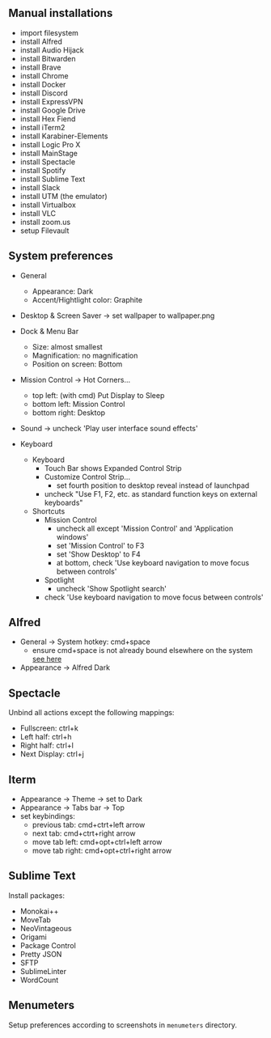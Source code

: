 Manual installations
--------------------

- import filesystem
- install Alfred
- install Audio Hijack
- install Bitwarden 
- install Brave
- install Chrome
- install Docker
- install Discord
- install ExpressVPN
- install Google Drive
- install Hex Fiend 
- install iTerm2
- install Karabiner-Elements
- install Logic Pro X
- install MainStage
- install Spectacle
- install Spotify
- install Sublime Text
- install Slack
- install UTM (the emulator)
- install Virtualbox
- install VLC
- install zoom.us
- setup Filevault

System preferences
------------------

- General
    - Appearance: Dark
    - Accent/Hightlight color: Graphite

- Desktop & Screen Saver -> set wallpaper to wallpaper.png

- Dock & Menu Bar
    - Size: almost smallest
    - Magnification: no magnification
    - Position on screen: Bottom

- Mission Control -> Hot Corners...
    - top left: (with cmd) Put Display to Sleep
    - bottom left: Mission Control
    - bottom right: Desktop

- Sound -> uncheck 'Play user interface sound effects'

- Keyboard 
    - Keyboard
        - Touch Bar shows Expanded Control Strip
        - Customize Control Strip...
            - set fourth position to desktop reveal instead of launchpad
        - uncheck "Use F1, F2, etc. as standard function keys on external keyboards"
    - Shortcuts
        - Mission Control
            - uncheck all except 'Mission Control' and 'Application windows'
            - set 'Mission Control' to F3
            - set 'Show Desktop' to F4
            - at bottom, check 'Use keyboard navigation to move focus between controls'
        - Spotlight
            - uncheck 'Show Spotlight search'
        - check 'Use keyboard navigation to move focus between controls'

Alfred
------

- General -> System hotkey: cmd+space
    - ensure cmd+space is not already bound elsewhere on the system [see here](https://www.alfredapp.com/help/troubleshooting/cmd-space/)
- Appearance -> Alfred Dark

Spectacle
---------

Unbind all actions except the following mappings: 

- Fullscreen: ctrl+k
- Left half: ctrl+h
- Right half: ctrl+l
- Next Display: ctrl+j

Iterm
-----

- Appearance -> Theme -> set to Dark
- Appearance -> Tabs bar -> Top
- set keybindings:
    - previous tab:   cmd+ctrt+left arrow
    - next tab:       cmd+ctrt+right arrow
    - move tab left:  cmd+opt+ctrl+left arrow
    - move tab right: cmd+opt+ctrl+right arrow

Sublime Text
------------

Install packages:

- Monokai++
- MoveTab
- NeoVintageous
- Origami
- Package Control
- Pretty JSON
- SFTP
- SublimeLinter
- WordCount

Menumeters
----------

Setup preferences according to screenshots in `menumeters` directory.
